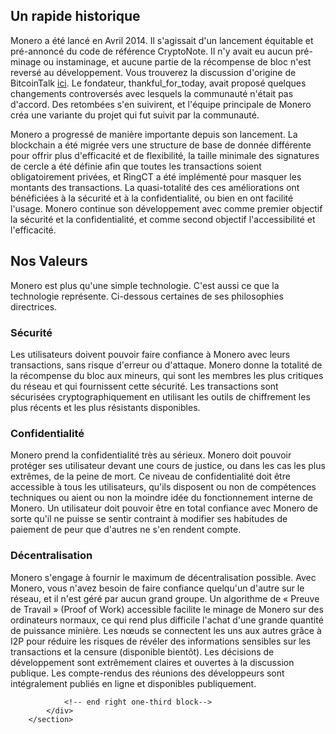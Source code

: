 <div class="about-monero">
    <section class="container">
            <div class="row">
                <!-- left two-thirds block-->
                <div class="full col-xs-12">
                    <div class="info-block text-adapt">
                        <div class="row center-xs">
                            <div class="col">
                                <h2>Un rapide historique</h2>
                            </div>
                        </div>
<div markdown="1">

Monero a été lancé en Avril 2014. Il s'agissait d'un lancement équitable et pré-annoncé du code de référence CryptoNote. Il n'y avait eu aucun pré-minage ou instaminage, et aucune partie de la récompense de bloc n'est reversé au développement. Vous trouverez la discussion d'origine de BitcoinTalk [ici](https://bitcointalk.org/index.php?topic=563821.0). Le fondateur, thankful_for_today, avait proposé quelques changements controversés avec lesquels la communauté n'était pas d'accord. Des retombées s'en suivirent, et l'équipe principale de Monero créa une variante du projet qui fut suivit par la communauté.

Monero a progressé de manière importante depuis son lancement. La blockchain a été migrée vers une structure de base de donnée différente pour offrir plus d'efficacité et de flexibilité, la taille minimale des signatures de cercle a été définie afin que toutes les transactions soient obligatoirement privées, et RingCT a été implémenté pour masquer les montants des transactions. La quasi-totalité des ces améliorations ont bénéficiées à la sécurité et à la confidentialité, ou bien en ont facilité l'usage. Monero continue son développement avec comme premier objectif la sécurité et la confidentialité, et comme second objectif l'accessibilité et l'efficacité.

</div>
                    </div>
                </div>
                <!-- end right one-third block-->
            </div>
            <div class="row">
                <!-- left two-thirds block-->
                <div class="full col-xs-12">
                    <div class="info-block text-adapt">
                        <div class="row center-xs">
                            <div class="col">
                                <h2>Nos Valeurs</h2>
                            </div>
                        </div>

<div markdown="1">

Monero est plus qu'une simple technologie. C'est aussi ce que la technologie représente. Ci-dessous certaines de ses philosophies directrices.

### Sécurité

Les utilisateurs doivent pouvoir faire confiance à Monero avec leurs transactions, sans risque d'erreur ou d'attaque. Monero donne la totalité de la récompense du bloc aux mineurs, qui sont les membres les plus critiques du réseau et qui fournissent cette sécurité. Les transactions sont sécurisées cryptographiquement en utilisant les outils de chiffrement les plus récents et les plus résistants disponibles.

### Confidentialité

Monero prend la confidentialité très au sérieux. Monero doit pouvoir protéger ses utilisateur devant une cours de justice, ou dans les cas les plus extrêmes, de la peine de mort. Ce niveau de confidentialité doit être accessible à tous les utilisateurs, qu'ils disposent ou non de compétences techniques ou aient ou non la moindre idée du fonctionnement interne de Monero. Un utilisateur doit pouvoir être en total confiance avec Monero de sorte qu'il ne puisse se sentir contraint à modifier ses habitudes de paiement de peur que d'autres ne s'en rendent compte.

### Décentralisation

Monero s'engage à fournir le maximum de décentralisation possible. Avec Monero, vous n'avez besoin de faire confiance quelqu'un d'autre sur le réseau, et il n'est géré par aucun grand groupe. Un algorithme de « Preuve de Travail » (Proof of Work) accessible facilite le minage de Monero sur des ordinateurs normaux, ce qui rend plus difficile l'achat d'une grande quantité de puissance minière. Les nœuds se connectent les uns aux autres grâce à I2P pour réduire les risques de révéler des informations sensibles sur les transactions et la censure (disponible bientôt). Les décisions de développement sont extrêmement claires et ouvertes à la discussion publique. Les compte-rendus des réunions des développeurs sont intégralement publiés en ligne et disponibles publiquement.

</div>
                    </div>
                </div>


                <!-- end right one-third block-->
            </div>
        </section>
